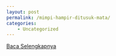 ```yaml
---
layout: post
permalink: /mimpi-hampir-ditusuk-mata/
categories:
    - Uncategorized
---
```


[Baca Selengkapnya](/07)